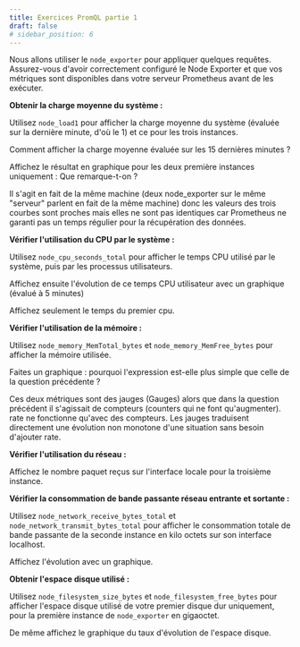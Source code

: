 ```yaml
---
title: Exercices PromQL partie 1 
draft: false
# sidebar_position: 6
---
```


Nous allons utiliser le `node_exporter` pour appliquer quelques requêtes. Assurez-vous d'avoir correctement configuré le Node Exporter et que vos métriques sont disponibles dans votre serveur Prometheus avant de les exécuter.


**Obtenir la charge moyenne du système :**

Utilisez `node_load1` pour afficher la charge moyenne du système (évaluée sur la dernière minute, d'où le 1) et ce pour les trois instances.

Comment afficher la charge moyenne évaluée sur les 15 dernières minutes ?

Affichez le résultat en graphique pour les deux première instances uniquement : Que remarque-t-on ?

Il s'agit en fait de la même machine (deux node_exporter sur le même "serveur" parlent en fait de la même machine) donc les valeurs des trois courbes sont proches mais elles ne sont pas identiques car Prometheus ne garanti pas un temps régulier pour la récupération des données.

**Vérifier l'utilisation du CPU par le système :**

Utilisez `node_cpu_seconds_total` pour afficher le temps CPU utilisé par le système, puis par les processus utilisateurs.

Affichez ensuite l'évolution de ce temps CPU utilisateur avec un graphique (évalué à 5 minutes)

Affichez seulement le temps du premier cpu.

**Vérifier l'utilisation de la mémoire :**

Utilisez `node_memory_MemTotal_bytes` et `node_memory_MemFree_bytes` pour afficher la mémoire utilisée.

Faites un graphique : pourquoi l'expression est-elle plus simple que celle de la question précédente ?

Ces deux métriques sont des jauges (Gauges) alors que dans la question précédent il s'agissait de compteurs (counters qui ne font qu'augmenter). rate ne fonctionne qu'avec des compteurs. Les jauges traduisent directement une évolution non monotone d'une situation sans besoin d'ajouter rate.

**Vérifier l'utilisation du réseau :**

Affichez le nombre paquet reçus sur l'interface locale pour la troisième instance.

 **Vérifier la consommation de bande passante réseau entrante et sortante :**

Utilisez `node_network_receive_bytes_total` et `node_network_transmit_bytes_total` pour afficher le consommation totale de bande passante de la seconde instance en kilo octets sur son interface localhost. 

Affichez l'évolution avec un graphique.

**Obtenir l'espace disque utilisé :**

Utilisez `node_filesystem_size_bytes` et `node_filesystem_free_bytes` pour afficher l'espace disque utilisé de votre premier disque dur uniquement, pour la première instance de `node_exporter` en gigaoctet.

De même affichez le graphique du taux d'évolution de l'espace disque.